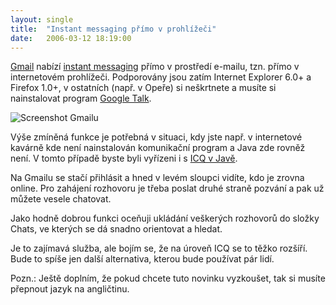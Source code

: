 ```yaml
---
layout: single
title:  "Instant messaging přímo v prohlížeči"
date:   2006-03-12 18:19:00
---
```

[Gmail](http://www.gmail.com/) nabízí [instant messaging](http://cs.wikipedia.org/wiki/Instant_messaging)
přímo v prostředí e-mailu, tzn. přímo v internetovém prohlížeči. Podporovány
jsou zatím Internet Explorer 6.0+ a Firefox 1.0+, v ostatních (např. v Opeře) si
neškrtnete a musíte si nainstalovat program [Google Talk](http://www.google.com/talk/).

![Screenshot Gmailu](/img/gmail_chat.jpg)

Výše zmíněná funkce je potřebná v situaci, kdy jste např. v internetové kavárně
kde není nainstalován komunikační program a Java zde rovněž není. V tomto případě
byste byli vyřízeni i s [ICQ v Javě](http://www.icq.com/icq2go/).

Na Gmailu se stačí přihlásit a hned v levém sloupci vidíte, kdo je zrovna online.
Pro zahájení rozhovoru je třeba poslat druhé straně pozvání a pak už můžete
vesele chatovat.

Jako hodně dobrou funkci oceňuji ukládání veškerých rozhovorů do složky Chats,
ve kterých se dá snadno orientovat a hledat.

Je to zajímavá služba, ale bojím se, že na úroveň ICQ se to těžko rozšíří. Bude
to spíše jen další alternativa, kterou bude používat pár lidí.

Pozn.: Ještě doplním, že pokud chcete tuto novinku vyzkoušet, tak si musíte
přepnout jazyk na angličtinu.
